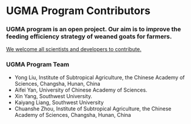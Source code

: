 # UGMA Program Contributors

### UGMA program is an open project. Our aim is to improve the feeding efficiency strategy of weaned goats for farmers. 

[We welcome all scientists and developers to contribute.](https://github.com/ababaian/serratus/blob/master/CONTRIBUTING.md)

### UGMA Program Team

- Yong Liu, Institute of Subtropical Agriculture, the Chinese Academy of Sciences, Changsha, Hunan, China
- Aifei Yan, University of Chinese Academy of Sciences.
- Xin Yang, Southwest University.
- Kaiyang Liang, Southwest University
- Chuanshe Zhou, Institute of Subtropical Agriculture, the Chinese Academy of Sciences, Changsha, Hunan, China

